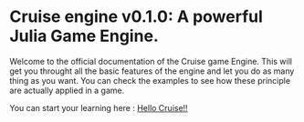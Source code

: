 # Cruise engine v0.1.0: A powerful Julia Game Engine.

Welcome to the official documentation of the Cruise game Engine.
This will get you throught all the basic features of the engine and let you do as many thing as you want.
You can check the examples to see how these principle are actually applied in a game.

You can start your learning here : [Hello Cruise!!]()